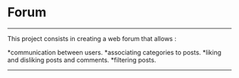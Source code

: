 # Forum

***

This project consists in creating a web forum that allows :

*communication between users.
*associating categories to posts.
*liking and disliking posts and comments.
*filtering posts.

***
